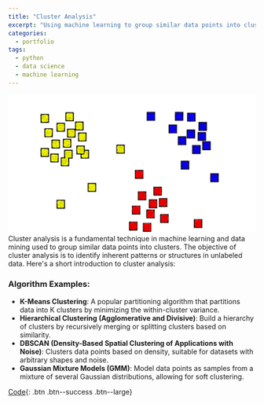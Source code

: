 ```yaml
---
title: "Cluster Analysis"
excerpt: "Using machine learning to group similar data points into clusters."
categories:
  - portfolio
tags:
  - python
  - data science
  - machine learning
---
```

![Cluster Analysis](/assets/images/portfolio/Slide3.JPG)  
Cluster analysis is a fundamental technique in machine learning and data mining used to group similar data points into clusters. The objective of cluster analysis is to identify inherent patterns or structures in unlabeled data. Here's a short introduction to cluster analysis:

### Algorithm Examples:

- **K-Means Clustering**: A popular partitioning algorithm that partitions data into K clusters by minimizing the within-cluster variance.
- **Hierarchical Clustering (Agglomerative and Divisive)**: Build a hierarchy of clusters by recursively merging or splitting clusters based on similarity.
- **DBSCAN (Density-Based Spatial Clustering of Applications with Noise)**: Clusters data points based on density, suitable for datasets with arbitrary shapes and noise.
- **Gaussian Mixture Models (GMM)**: Model data points as samples from a mixture of several Gaussian distributions, allowing for soft clustering.

[Code](https://github.com/chaix026/ML_Cluster-Analysis){: .btn .btn--success .btn--large}

